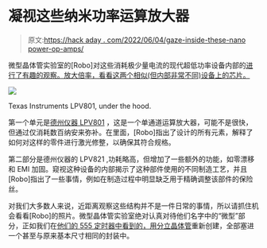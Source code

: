 # 凝视这些纳米功率运算放大器

> 原文:[https://hack aday . com/2022/06/04/gaze-inside-these-nano power-op-amps/](https://hackaday.com/2022/06/04/gaze-inside-these-nanopower-op-amps/)

微型晶体管实验室的[Robo]对这些消耗极少量电流的现代超低功率设备内部的[进行了有趣的观察。放大倍率，看看这两个相似(但内部非常不同)设备上的芯片。](https://www.tinytransistors.net/2022/02/19/ti-lpv801-and-lpv821/)

[![](../Images/e783f4f7679de2e694081878d1d89f80.png)](https://hackaday.com/wp-content/uploads/2022/06/LPV801-die-shot.jpg)

Texas Instruments LPV801, under the hood.

第一个单元是[德州仪器 LPV801](https://www.ti.com/product/LPV801) ，这是一个单通道运算放大器，可能不是很快，但通过仅消耗数百纳安来弥补。在里面，[Robo]指出了设计的所有元素，解释了如何对这样的零件进行激光修整，以确保其符合规格。

第二部分是德州仪器的 LPV821 ,功耗略高，但增加了一些额外的功能，如零漂移和 EMI 加固。窥视这种设备的内部揭示了这种部件使用的不同制造工艺，并且[Robo]指出了一些事情，例如在制造过程中明显缺乏用于精确调整该部件的保险丝。

对我们大多数人来说，近距离观察这些结构并不是一件日常的事情，所以请抓住机会看看[Robo]的照片。微型晶体管实验室绝对认真对待他们名字中的“微型”部分，正如我们在[他们的 555 定时器中看到的，用分立晶体管](https://hackaday.com/2021/05/11/smallest-discrete-transistor-555-timer/)重新创建，全部塞进一个甚至与原来基本尺寸相同的封装中。
